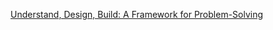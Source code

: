 
[Understand, Design, Build: A Framework for Problem-Solving](https://www.lob.com/blog/understand-design-build-a-framework-for-problem-solving)
